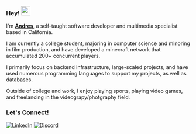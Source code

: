 ### Hey!  <img src="https://emojis.slackmojis.com/emojis/images/1536351075/4594/blob-wave.gif" width="25"/>

I'm [**Andres**](https://aalvarez.cc), a self-taught software developer and multimedia specialist based in California.

I am currently a college student, majoring in computer science and minoring in film production, and have developed a minecraft network that accumulated 200+ concurrent players.

I primarily focus on backend infrastructure, large-scaled projects, and have used numerous programming languages to support my projects, as well as databases.

Outside of college and work, I enjoy playing sports, playing video games, and freelancing in the videograpy/photgraphy field.

### Let's Connect!

[<img alt="LinkedIn" src="https://img.shields.io/badge/LinkedIn-%230E76A8.svg?&style=for-the-badge&logo=LinkedIn&logoColor=white" />](https://linkedin.com/in/aalvarezm)
[![Discord](https://dcbadge.limes.pink/api/shield/804660273444159518)](https://discord.com/users/804660273444159518)
